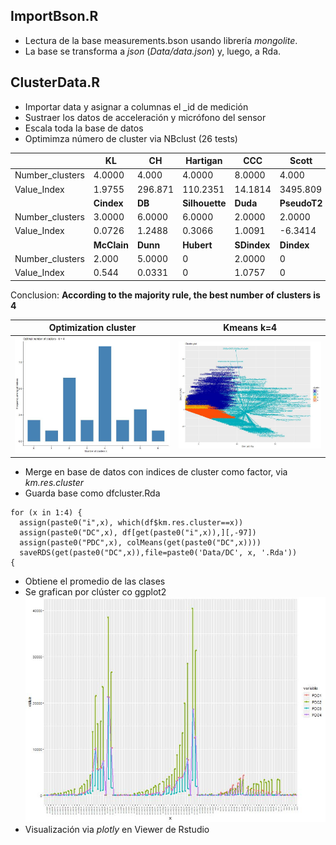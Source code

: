 
## ImportBson.R 
- Lectura de la base measurements.bson usando librería *mongolite*. 
- La base se transforma a *json* (*Data/data.json*) y, luego, a Rda.


## ClusterData.R

- Importar data y asignar a columnas el _id de medición
- Sustraer los datos de acceleración y micrófono del sensor
- Escala toda la base de datos
- Optimimza número de cluster via NBclust (26 tests)

|  |  KL |  CH | Hartigan |    CCC |   Scott  |     Marriot | TrCovW |  TraceW  | Friedman |  Rubin |
| ----------- | ----------- | ----------- | ----------- |----------- | ----------- |----------- | ----------- |----------- | ----------- | ----------- |
| Number_clusters | 4.0000 | 4.000 |  4.0000 | 8.0000 |   4.000 | 4.000000e+00  |     5  |  4.000 |  6.0000 | 4.0000 |
| Value_Index  | 1.9755 | 296.871 | 110.2351 | 14.1814 | 3495.809 | 2.052813e+198 | 1141934 | 6145.621 | 704.2995 | -0.1027 |
|  |  **Cindex** |  **DB** | **Silhouette** |  **Duda** | **PseudoT2** |   **Beale** | **Ratkowsky** | **Ball** | **PtBiserial** | **Frey** |
| Number_clusters | 3.0000 | 6.0000 | 6.0000 | 2.0000 |  2.0000 | 2.0000 |   4.0000 |    3.00  |   4.0000 |  1 |
| Value_Index  | 0.0726 | 1.2488  |   0.3066 | 1.0091 | -6.3414 | -0.6202  |  0.3394 | 15451.51  |   0.3607 |  NA |
|  |  **McClain** |  **Dunn** | **Hubert** | **SDindex** | **Dindex** | **SDbw** | 
| Number_clusters | 2.000 | 5.0000  |    0 | 2.0000   |   0 | 2.0000 |  
| Value_Index  | 0.544 | 0.0331 |   0 |  1.0757 |   0 | 1.0561 |

Conclusion: **According to the majority rule, the best number of clusters is  4**


| Optimization cluster     | Kmeans  k=4    |
|------------|-------------|
| <img src="https://github.com/LeerySpice/SensorDataDMI/blob/master/Cluster/optimz_nb.cluster.png" width="550"> | <img src="https://github.com/LeerySpice/SensorDataDMI/blob/master/Cluster/kmeans_cluster.png" width="550"> |

- Merge en base de datos con indices de cluster como factor, via *km.res.cluster*
- Guarda base como dfcluster.Rda

```{r }
for (x in 1:4) {
  assign(paste0("i",x), which(df$km.res.cluster==x))
  assign(paste0("DC",x), df[get(paste0("i",x)),][,-97])
  assign(paste0("PDC",x), colMeans(get(paste0("DC",x))))
  saveRDS(get(paste0("DC",x)),file=paste0('Data/DC', x, '.Rda'))
{
```
- Obtiene el promedio de las clases
- Se grafican por clúster co ggplot2
![image](https://github.com/LeerySpice/SensorDataDMI/blob/master/Cluster/main_cluster.png)
- Visualización via *plotly* en Viewer de Rstudio
